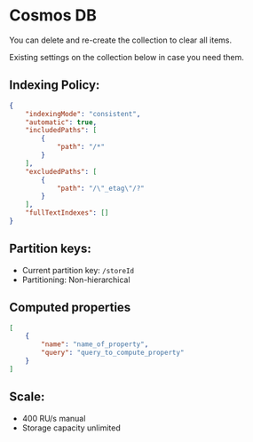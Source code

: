 # Cosmos DB

You can delete and re-create the collection to clear all items.

Existing settings on the collection below in case you need them.

## Indexing Policy:

```json
{
    "indexingMode": "consistent",
    "automatic": true,
    "includedPaths": [
        {
            "path": "/*"
        }
    ],
    "excludedPaths": [
        {
            "path": "/\"_etag\"/?"
        }
    ],
    "fullTextIndexes": []
}
```

## Partition keys:

- Current partition key: `/storeId`
- Partitioning: Non-hierarchical

## Computed properties

```json
[
    {
        "name": "name_of_property",
        "query": "query_to_compute_property"
    }
]
```

## Scale:

- 400 RU/s manual
- Storage capacity unlimited

